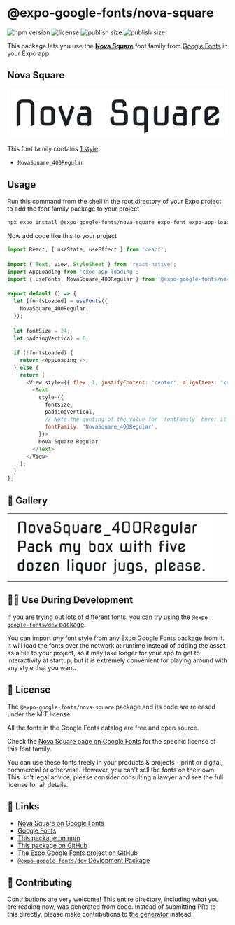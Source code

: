 # @expo-google-fonts/nova-square

![npm version](https://flat.badgen.net/npm/v/@expo-google-fonts/nova-square)
![license](https://flat.badgen.net/github/license/expo/google-fonts)
![publish size](https://flat.badgen.net/packagephobia/install/@expo-google-fonts/nova-square)
![publish size](https://flat.badgen.net/packagephobia/publish/@expo-google-fonts/nova-square)

This package lets you use the [**Nova Square**](https://fonts.google.com/specimen/Nova+Square) font family from [Google Fonts](https://fonts.google.com/) in your Expo app.

## Nova Square

![Nova Square](./font-family.png)

This font family contains [1 style](#-gallery).

- `NovaSquare_400Regular`

## Usage

Run this command from the shell in the root directory of your Expo project to add the font family package to your project
```sh
npx expo install @expo-google-fonts/nova-square expo-font expo-app-loading
```

Now add code like this to your project
```js
import React, { useState, useEffect } from 'react';

import { Text, View, StyleSheet } from 'react-native';
import AppLoading from 'expo-app-loading';
import { useFonts, NovaSquare_400Regular } from '@expo-google-fonts/nova-square';

export default () => {
  let [fontsLoaded] = useFonts({
    NovaSquare_400Regular,
  });

  let fontSize = 24;
  let paddingVertical = 6;

  if (!fontsLoaded) {
    return <AppLoading />;
  } else {
    return (
      <View style={{ flex: 1, justifyContent: 'center', alignItems: 'center' }}>
        <Text
          style={{
            fontSize,
            paddingVertical,
            // Note the quoting of the value for `fontFamily` here; it expects a string!
            fontFamily: 'NovaSquare_400Regular',
          }}>
          Nova Square Regular
        </Text>
      </View>
    );
  }
};

```

## 🔡 Gallery


||||
|-|-|-|
|![NovaSquare_400Regular](./NovaSquare_400Regular.ttf.png)||||


## 👩‍💻 Use During Development

If you are trying out lots of different fonts, you can try using the [`@expo-google-fonts/dev` package](https://github.com/expo/google-fonts/tree/master/font-packages/dev#readme).

You can import *any* font style from any Expo Google Fonts package from it. It will load the fonts
over the network at runtime instead of adding the asset as a file to your project, so it may take longer
for your app to get to interactivity at startup, but it is extremely convenient
for playing around with any style that you want.

## 📖 License

The `@expo-google-fonts/nova-square` package and its code are released under the MIT license.

All the fonts in the Google Fonts catalog are free and open source.

Check the [Nova Square page on Google Fonts](https://fonts.google.com/specimen/Nova+Square) for the specific license of this font family.

You can use these fonts freely in your products & projects - print or digital, commercial or otherwise. However, you can't sell the fonts on their own. This isn't legal advice, please consider consulting a lawyer and see the full license for all details.

## 🔗 Links

- [Nova Square on Google Fonts](https://fonts.google.com/specimen/Nova+Square)
- [Google Fonts](https://fonts.google.com/)
- [This package on npm](https://www.npmjs.com/package/@expo-google-fonts/nova-square)
- [This package on GitHub](https://github.com/expo/google-fonts/tree/master/font-packages/nova-square)
- [The Expo Google Fonts project on GitHub](https://github.com/expo/google-fonts)
- [`@expo-google-fonts/dev` Devlopment Package](https://github.com/expo/google-fonts/tree/master/font-packages/dev)

## 🤝 Contributing

Contributions are very welcome! This entire directory, including what you are reading now, was generated from code. Instead of submitting PRs to this directly, please make contributions to [the generator](https://github.com/expo/google-fonts/tree/master/packages/generator) instead.
